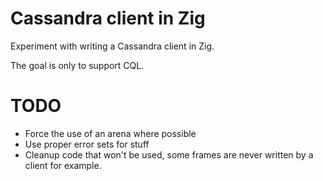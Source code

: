 Cassandra client in Zig
=======================

Experiment with writing a Cassandra client in Zig.

The goal is only to support CQL.

TODO
====

* Force the use of an arena where possible
* Use proper error sets for stuff
* Cleanup code that won't be used, some frames are never written by a client for example.
